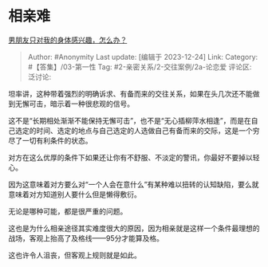 # 相亲难
[男朋友只对我的身体感兴趣，怎么办？](https://www.zhihu.com/question/626477286/answer/3336181114)

> Author: #Anonymity
> Last update: [编辑于 2023-12-24]
> Link:
> Category: #【答集】/03-第一性 
> Tag: #2-亲密关系/2-交往案例/2a-论恋爱 
> 评论区:
> 泛讨论:

坦率讲，这种带着强烈的明确诉求、有备而来的交往关系，如果在头几次还不能做到无懈可击，暗示着一种很悲观的信号。

这不是“长期相处渐渐不能保持无懈可击”，也不是“无心插柳萍水相逢”，而是在自己选定的时间、选定的地点与自己选定的人选做自己有备而来的交际，这是一个穷尽了一切有利条件的状态。

对方在这么优厚的条件下如果还让你有不舒服、不淡定的警讯，你最好不要掉以轻心。

因为这意味着对方要么对“一个人会在意什么”有某种难以扭转的认知缺陷，要么就意味着对方知道别人要什么但是懒得敷衍。

无论是哪种可能，都是很严重的问题。

这也是为什么相亲途径其实难度很大的原因，因为相亲就是这样一个条件最理想的战场，客观上抬高了及格线——95分才能算及格。

这也许令人沮丧，但客观上规则就是如此。
